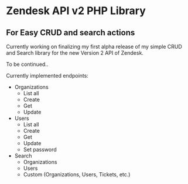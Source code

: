 Zendesk API v2 PHP Library
=======

For Easy CRUD and search actions
--------------------------------

Currently working on finalizing my first alpha release of my simple CRUD and Search library for the new Version 2 API of Zendesk.

To be continued..

Currently implemented endpoints:

* Organizations
    * List all
    * Create
    * Get
    * Update
* Users
    * List all
    * Create
    * Get
    * Update
    * Set password
* Search
    * Organizations
    * Users
    * Custom (Organizations, Users, Tickets, etc.)